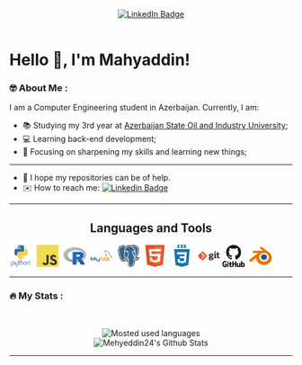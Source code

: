 <div id="badges" align="center">
    <a href="https://www.linkedin.com/in/mahyaddin-isgandarli-161b92273/">
      <img src="https://img.shields.io/badge/LinkedIn-blue?style=for-the-badge&logo=linkedin&logoColor=white" alt="LinkedIn Badge"/>
    </a>
    <br>
    <img src="https://komarev.com/ghpvc/?username=Mehyeddin24&style=flat-square&color=blue" alt=""/>
  </div>
  <h1>
    Hello 👋, I'm Mahyaddin!
  </h1>
  
### 🤓 About Me :
I am a Computer Engineering student in Azerbaijan. Currently, I am:
- 📚 Studying my 3rd year at [Azerbaijan State Oil and Industry University](https://asoiu.edu.az/);
- 💻 Learning back-end development;
- 🎯 Focusing on sharpening my skills and learning new things;

---

- 🤩 I hope my repositories can be of help.
- ✉️ How to reach me: [![Linkedin Badge](https://img.shields.io/badge/LinkedIn-blue?style=flat&logo=Linkedin&logoColor=white)](https://www.linkedin.com/in/mahyaddin-isgandarli-161b92273/)

---

<div>
    <h2 align="center">Languages and Tools</h2>
    <img src="https://github.com/devicons/devicon/blob/master/icons/python/python-original-wordmark.svg" title="Python" alt="Python" width="40" height="40"/>&nbsp;
    <img src="https://github.com/devicons/devicon/blob/master/icons/javascript/javascript-original.svg" title="JavaScript" alt="JavaScript" width="40" height="40"/>&nbsp;
    <img src="https://github.com/devicons/devicon/blob/master/icons/r/r-original.svg" title="R" alt="R" width="40" height="40"/>&nbsp;
    <img src="https://github.com/devicons/devicon/blob/master/icons/mysql/mysql-original-wordmark.svg" title="MySQL"  alt="MySQL" width="40" height="40"/>&nbsp;
    <img src="https://github.com/devicons/devicon/blob/master/icons/postgresql/postgresql-original.svg" title="PostgreSQL"  alt="PostgreSQL" width="40" height="40"/>&nbsp;
    <img src="https://github.com/devicons/devicon/blob/master/icons/html5/html5-original.svg" title="HTML5" alt="HTML" width="40" height="40"/>&nbsp;
    <img src="https://github.com/devicons/devicon/blob/master/icons/css3/css3-plain-wordmark.svg" title="CSS3" alt="CSS" width="40" height="40"/>&nbsp;
    <img src="https://github.com/devicons/devicon/blob/master/icons/git/git-original-wordmark.svg" title="Git" **alt="Git" width="40" height="40"/>
    <img src="https://github.com/devicons/devicon/blob/master/icons/github/github-original-wordmark.svg" title="GitHub" alt="GitHub" width="40" height="40"/>&nbsp;
    <img src="https://github.com/devicons/devicon/blob/master/icons/blender/blender-original.svg" title="Blender" alt="Blender" width="40" height="40"/>&nbsp;
  </div>

  ---

### 🔥 My Stats :
<br>
<p align="center">
  <img alt="Mosted used languages" src="https://github-readme-stats.vercel.app/api/top-langs/?username=Mehyeddin24&layout=compact&theme=dark" height="192px"/>
  <br>
  <img src="https://github-readme-stats.vercel.app/api?username=Mehyeddin24&show_icons=true&icon_color=ffffff&theme=dark" alt="Mehyeddin24's Github Stats" height="192px"/>
  <br>
</p>

---
